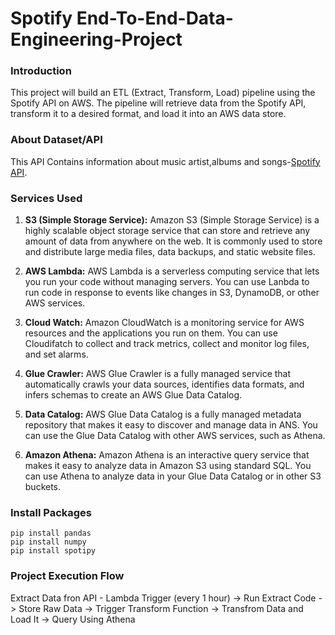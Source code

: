 # Spotify End-To-End-Data-Engineering-Project

### Introduction
This project will build an ETL (Extract, Transform, Load) pipeline using the Spotify API on AWS. The pipeline will retrieve data from the Spotify API, transform it to a desired format, and load it into an AWS data store.

### About Dataset/API
This API Contains information about music artist,albums and songs-[Spotify API](https://developer.spotify.com/documentation/).

### Services Used
1. **S3 (Simple Storage Service):** Amazon S3 (Simple Storage Service) is a highly scalable object storage service that can store and retrieve any amount of data from anywhere on the web. It is commonly used to store and distribute large media files, data backups, and static website files.

2. **AWS Lambda:** AWS Lambda is a serverless computing service that lets you run your code without managing servers. You can use Lanbda to run code in response to events like changes in S3, DynamoDB, or other AWS services.

3. **Cloud Watch:** Amazon CloudWatch is a monitoring service for AWS resources and the applications you run on them. You can use Cloudifatch to collect and track metrics, collect and monitor log files, and set alarms.

4. **Glue Crawler:** AWS Glue Crawler is a fully managed service that automatically crawls your data sources, identifies data formats, and infers schemas to create an AWS Glue Data Catalog.

5. **Data Catalog:** AWS Glue Data Catalog is a fully managed metadata repository that makes it easy to discover and manage data in ANS. You can use the Glue Data Catalog with other AWS services, such as Athena.

6. **Amazon Athena:** Amazon Athena is an interactive query service that makes it easy to analyze data in Amazon S3 using standard SQL. You can use Athena to analyze data in your Glue Data Catalog or in other S3 buckets.

### Install Packages
```
pip install pandas
pip install numpy
pip install spotipy

```
### Project Execution Flow

 Extract Data fron API - Lambda Trigger (every 1 hour) -> Run Extract Code -> Store Raw Data -> Trigger Transform Function -> Transfrom Data and Load It -> Query Using Athena
